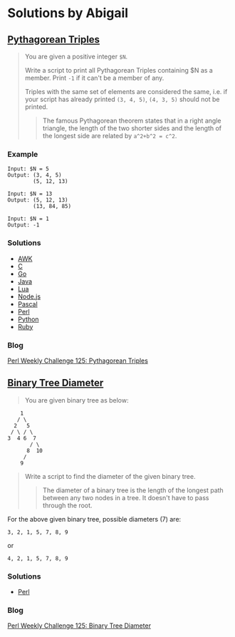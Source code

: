 # Solutions by Abigail
## [Pythagorean Triples][task1]

> You are given a positive integer `$N`.
>
> Write a script to print all Pythagorean Triples containing $N as
> a member. Print `-1` if it can't be a member of any.
>
> Triples with the same set of elements are considered the same,
> i.e. if your script has already printed `(3, 4, 5)`, `(4, 3, 5)` should
> not be printed.
>
> > The famous Pythagorean theorem states that in a right angle
> > triangle, the length of the two shorter sides and the length of the
> > longest side are related by `a^2+b^2 = c^2`.

### Example
~~~~
Input: $N = 5
Output: (3, 4, 5)
        (5, 12, 13)

Input: $N = 13
Output: (5, 12, 13)
        (13, 84, 85)

Input: $N = 1
Output: -1
~~~~

### Solutions
* [AWK](awk/ch-1.awk)
* [C](c/ch-1.c)
* [Go](go/ch-1.go)
* [Java](java/ch-1.java)
* [Lua](lua/ch-1.lua)
* [Node.js](node/ch-1.js)
* [Pascal](pascal/ch-1.p)
* [Perl](perl/ch-1.pl)
* [Python](python/ch-1.py)
* [Ruby](ruby/ch-1.rb)

### Blog
[Perl Weekly Challenge 125: Pythagorean Triples][blog1]

## [Binary Tree Diameter][task2]

> You are given binary tree as below:

~~~~
    1
   / \
  2   5
 / \ / \
3  4 6  7
       / \
      8  10
     /
    9
~~~~

> Write a script to find the diameter of the given binary tree.
>
> > The diameter of a binary tree is the length of the longest path
> > between any two nodes in a tree. It doesn't have to pass
> > through the root.

For the above given binary tree, possible diameters (7) are:

~~~~
3, 2, 1, 5, 7, 8, 9
~~~~

or

~~~~
4, 2, 1, 5, 7, 8, 9
~~~~

### Solutions
* [Perl](perl/ch-2.pl)

### Blog
[Perl Weekly Challenge 125: Binary Tree Diameter][blog2]



[task1]: https://perlweeklychallenge.org/blog/perl-weekly-challenge-125/#TASK1
[task2]: https://perlweeklychallenge.org/blog/perl-weekly-challenge-125/#TASK2
[blog1]: https://abigail.github.io/HTML/Perl-Weekly-Challenge/week-125-1.html
[blog2]: https://abigail.github.io/HTML/Perl-Weekly-Challenge/week-125-2.html
